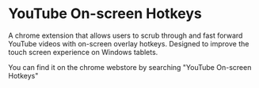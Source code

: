 # YouTube On-screen Hotkeys
A chrome extension that allows users to scrub through and fast forward YouTube videos with on-screen overlay hotkeys. Designed to improve the touch screen experience on Windows tablets.
 
 You can find it on the chrome webstore by searching "YouTube On-screen Hotkeys"
